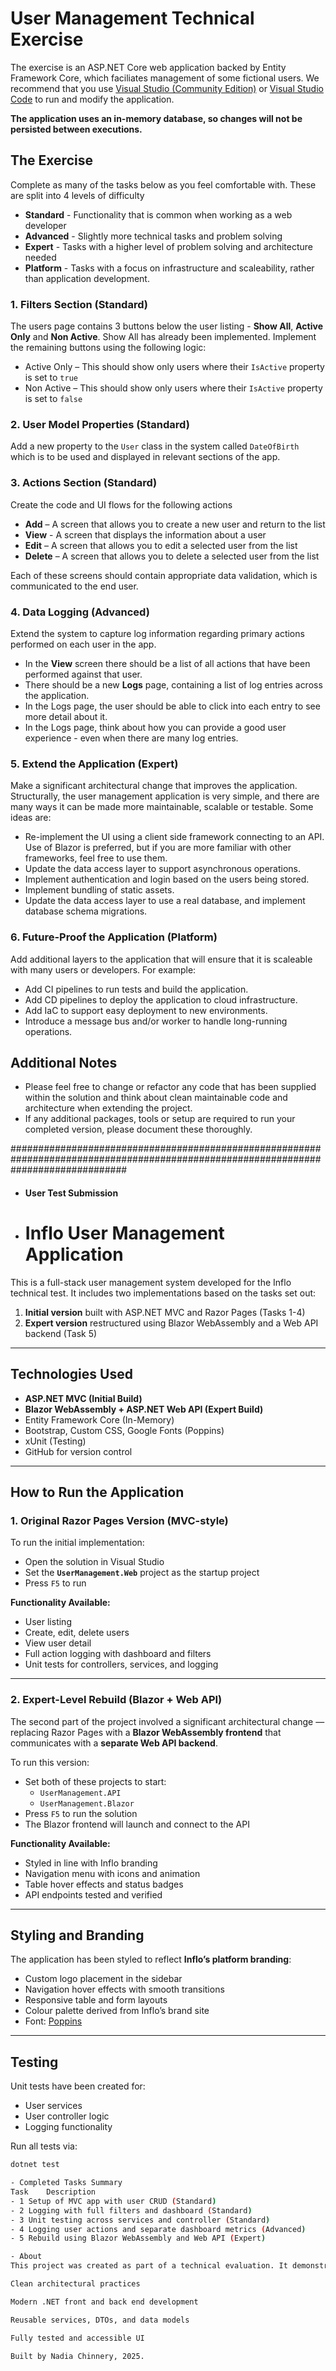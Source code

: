 # User Management Technical Exercise

The exercise is an ASP.NET Core web application backed by Entity Framework Core, which faciliates management of some fictional users.
We recommend that you use [Visual Studio (Community Edition)](https://visualstudio.microsoft.com/downloads) or [Visual Studio Code](https://code.visualstudio.com/Download) to run and modify the application. 

**The application uses an in-memory database, so changes will not be persisted between executions.**

## The Exercise
Complete as many of the tasks below as you feel comfortable with. These are split into 4 levels of difficulty 
* **Standard** - Functionality that is common when working as a web developer
* **Advanced** - Slightly more technical tasks and problem solving
* **Expert** - Tasks with a higher level of problem solving and architecture needed
* **Platform** - Tasks with a focus on infrastructure and scaleability, rather than application development.

### 1. Filters Section (Standard)

The users page contains 3 buttons below the user listing - **Show All**, **Active Only** and **Non Active**. Show All has already been implemented. Implement the remaining buttons using the following logic:
* Active Only – This should show only users where their `IsActive` property is set to `true`
* Non Active – This should show only users where their `IsActive` property is set to `false`

### 2. User Model Properties (Standard)

Add a new property to the `User` class in the system called `DateOfBirth` which is to be used and displayed in relevant sections of the app.

### 3. Actions Section (Standard)

Create the code and UI flows for the following actions
* **Add** – A screen that allows you to create a new user and return to the list
* **View** - A screen that displays the information about a user
* **Edit** – A screen that allows you to edit a selected user from the list  
* **Delete** – A screen that allows you to delete a selected user from the list

Each of these screens should contain appropriate data validation, which is communicated to the end user.

### 4. Data Logging (Advanced)

Extend the system to capture log information regarding primary actions performed on each user in the app.
* In the **View** screen there should be a list of all actions that have been performed against that user. 
* There should be a new **Logs** page, containing a list of log entries across the application.
* In the Logs page, the user should be able to click into each entry to see more detail about it.
* In the Logs page, think about how you can provide a good user experience - even when there are many log entries.

### 5. Extend the Application (Expert)

Make a significant architectural change that improves the application.
Structurally, the user management application is very simple, and there are many ways it can be made more maintainable, scalable or testable.
Some ideas are:
* Re-implement the UI using a client side framework connecting to an API. Use of Blazor is preferred, but if you are more familiar with other frameworks, feel free to use them.
* Update the data access layer to support asynchronous operations.
* Implement authentication and login based on the users being stored.
* Implement bundling of static assets.
* Update the data access layer to use a real database, and implement database schema migrations.

### 6. Future-Proof the Application (Platform)

Add additional layers to the application that will ensure that it is scaleable with many users or developers. For example:
* Add CI pipelines to run tests and build the application.
* Add CD pipelines to deploy the application to cloud infrastructure.
* Add IaC to support easy deployment to new environments.
* Introduce a message bus and/or worker to handle long-running operations.

## Additional Notes

* Please feel free to change or refactor any code that has been supplied within the solution and think about clean maintainable code and architecture when extending the project.
* If any additional packages, tools or setup are required to run your completed version, please document these thoroughly.

#####################################################################################################################################

* #### User Test Submission
* # Inflo User Management Application

This is a full-stack user management system developed for the Inflo technical test. It includes two implementations based on the tasks set out:

1. **Initial version** built with ASP.NET MVC and Razor Pages (Tasks 1-4)
2. **Expert version** restructured using Blazor WebAssembly and a Web API backend (Task 5)

---

## Technologies Used

- **ASP.NET MVC (Initial Build)**
- **Blazor WebAssembly + ASP.NET Web API (Expert Build)**
- Entity Framework Core (In-Memory)
- Bootstrap, Custom CSS, Google Fonts (Poppins)
- xUnit (Testing)
- GitHub for version control

---

## How to Run the Application

### 1. Original Razor Pages Version (MVC-style)

To run the initial implementation:

- Open the solution in Visual Studio
- Set the **`UserManagement.Web`** project as the startup project
- Press `F5` to run

**Functionality Available:**
- User listing
- Create, edit, delete users
- View user detail
- Full action logging with dashboard and filters
- Unit tests for controllers, services, and logging

---

### 2. Expert-Level Rebuild (Blazor + Web API)

The second part of the project involved a significant architectural change — replacing Razor Pages with a **Blazor WebAssembly frontend** that communicates with a **separate Web API backend**.

To run this version:

- Set both of these projects to start:
  - `UserManagement.API`
  - `UserManagement.Blazor`
- Press `F5` to run the solution
- The Blazor frontend will launch and connect to the API

**Functionality Available:**
- Styled in line with Inflo branding
- Navigation menu with icons and animation
- Table hover effects and status badges
- API endpoints tested and verified

---

## Styling and Branding

The application has been styled to reflect **Inflo’s platform branding**:

- Custom logo placement in the sidebar
- Navigation hover effects with smooth transitions
- Responsive table and form layouts
- Colour palette derived from Inflo’s brand site
- Font: [Poppins](https://fonts.google.com/specimen/Poppins)

---

## Testing

Unit tests have been created for:

- User services
- User controller logic
- Logging functionality

Run all tests via:

```bash
dotnet test

- Completed Tasks Summary
Task	Description
- 1	Setup of MVC app with user CRUD (Standard)
- 2	Logging with full filters and dashboard (Standard)
- 3	Unit testing across services and controller (Standard)
- 4	Logging user actions and separate dashboard metrics (Advanced)
- 5	Rebuild using Blazor WebAssembly and Web API (Expert)

- About
This project was created as part of a technical evaluation. It demonstrates:

Clean architectural practices

Modern .NET front and back end development

Reusable services, DTOs, and data models

Fully tested and accessible UI

Built by Nadia Chinnery, 2025.

